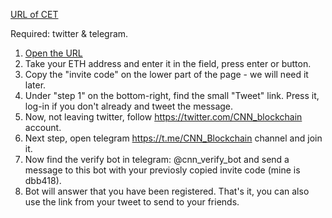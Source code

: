 [URL of CET](http://r.cetoken.me/invite?c=dbb418)

Required: twitter & telegram.

1. [Open the URL](http://r.cetoken.me/invite?c=dbb418)
2. Take your ETH address and enter it in the field, press enter or button.
3. Copy the "invite code" on the lower part of the page - we will need it later. 
4. Under "step 1" on the bottom-right, find the small "Tweet" link. Press it, log-in if you don't already and tweet the message. 
5. Now, not leaving twitter, follow https://twitter.com/CNN_blockchain account. 
6. Next step, open telegram https://t.me/CNN_Blockchain channel and join it. 
7. Now find the verify bot in telegram: @cnn_verify_bot and send a message to this bot with your previosly copied invite code (mine is dbb418). 
8. Bot will answer that you have been registered. That's it, you can also use the link from your tweet to send to your friends.
